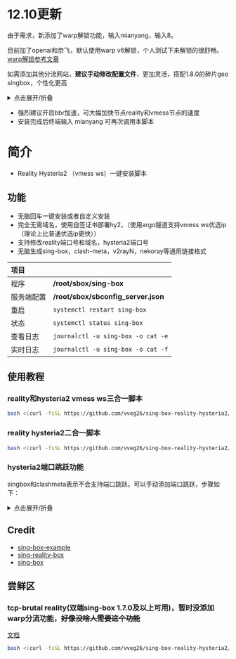 # 12.10更新
由于需求，新添加了warp解锁功能，输入mianyang，输入8。

目前加了openai和奈飞，默认使用warp v6解锁，个人测试下来解锁的很舒畅。[warp解锁参考文章](https://github.com/chika0801/sing-box-examples/blob/main/wireguard.md)

如需添加其他分流网站，**建议手动修改配置文件**，更加灵活，搭配1.8.0的碎片geo singbox，个性化更高

<details>
  <summary>点击展开/折叠</summary>
  
```bash
  
nano /root/sbox/sbconfig_server.json

```

修改route 块下的内容，比如添加一个pornhub的例子：
```json
  
      "rules": [
        {
          "rule_set": "geosite-openai",
          "outbound": "warp-IPv6-out" //可改为warp-IPv4-out
        },
        {
          "rule_set": "geosite-netflix",
          "outbound": "warp-IPv6-out" //可改为warp-IPv4-out
        },
        { //此处为添加内容********，rule_set对应下面tag
          "rule_set": "geosite-pornhub",
          "outbound": "warp-IPv6-out" 
        },
        {//域名关键字触发，包含这个关键字
          "domain_keyword": [
            "ipaddress"
          ],
          "outbound": "warp-IPv6-out" //可改为warp-IPv4-out
        }
      ],
      "rule_set": [
        { //照虎画猫，srs文件仓库推荐（https://github.com/MetaCubeX/meta-rules-dat/tree/sing/geo/geosite），只需复制下面的样式，修改xxx.srs即可
          "tag": "geosite-openai",
          "type": "remote",
          "format": "binary",
          "url": "https://testingcf.jsdelivr.net/gh/MetaCubeX/meta-rules-dat@sing/geo/geosite/openai.srs",
          "download_detour": "direct"
        },
        {
          "tag": "geosite-netflix",
          "type": "remote",
          "format": "binary",
          "url": "https://testingcf.jsdelivr.net/gh/MetaCubeX/meta-rules-dat@sing/geo/geosite/netflix.srs",
          "download_detour": "direct"
        },
        { //此处为添加内容******，tag对应上面
          "tag": "geosite-pornhub",
          "type": "remote",
          "format": "binary",
          "url": "https://testingcf.jsdelivr.net/gh/MetaCubeX/meta-rules-dat@sing/geo/geosite/pornhub.srs",
          "download_detour": "direct"
        }
      ]
      
```
</details>


- 强烈建议开启bbr加速，可大幅加快节点reality和vmess节点的速度
- 安装完成后终端输入 mianyang 可再次调用本脚本

# 简介
- Reality Hysteria2 （vmess ws）一键安装脚本
  
## 功能

- 无脑回车一键安装或者自定义安装
- 完全无需域名，使用自签证书部署hy2，（使用argo隧道支持vmess ws优选ip（理论上比普通优选ip更快））
- 支持修改reality端口号和域名，hysteria2端口号
- 无脑生成sing-box，clash-meta，v2rayN，nekoray等通用链接格式

|项目||
|:--|:--|
|程序|**/root/sbox/sing-box**|
|服务端配置|**/root/sbox/sbconfig_server.json**|
|重启|`systemctl restart sing-box`|
|状态|`systemctl status sing-box`|
|查看日志|`journalctl -u sing-box -o cat -e`|
|实时日志|`journalctl -u sing-box -o cat -f`|
## 使用教程

### reality和hysteria2 vmess ws三合一脚本

```bash
bash <(curl -fsSL https://github.com/vveg26/sing-box-reality-hysteria2/raw/main/beta.sh)
```

### reality hysteria2二合一脚本

```bash
bash <(curl -fsSL https://github.com/vveg26/sing-box-reality-hysteria2/raw/main/install.sh)
```

### hysteria2端口跳跃功能
singbox和clashmeta表示不会支持端口跳跃。可以手动添加端口跳跃，步骤如下：
<details>
  <summary>点击展开/折叠</summary>

如果想要**开启端口跳跃可根据ipv4或v6**执行：
```
# IPv4
iptables -t nat -A PREROUTING -i eth0 -p udp --dport 20000:50000 -j DNAT --to-destination :8443
# IPv6
ip6tables -t nat -A PREROUTING -i eth0 -p udp --dport 20000:50000 -j DNAT --to-destination :8443
```
  
上述命令的作用就是做了一个简单的流量转发，通过监听20000到50000端口的udp流量，并将它们转发到hysteria2的8443端口。

**关闭hy2端口跳跃**：
```
# IPv4
iptables -t nat -D PREROUTING -i eth0 -p udp --dport 20000:50000 -j DNAT --to-destination :8443
# IPv6
ip6tables -t nat -D PREROUTING -i eth0 -p udp --dport 20000:50000 -j DNAT --to-destination :8443
```

</details>


## Credit
- [sing-box-example](https://github.com/chika0801/sing-box-examples)
- [sing-reality-box](https://github.com/deathline94/sing-REALITY-Box)
- [sing-box](https://github.com/SagerNet/sing-box)


## 尝鲜区
### tcp-brutal reality(双端sing-box 1.7.0及以上可用)，暂时没添加warp分流功能，~~好像没啥人需要这个功能~~

[文档](https://github.com/apernet/tcp-brutal/blob/master/README.zh.md)

```bash
bash <(curl -fsSL https://github.com/vveg26/sing-box-reality-hysteria2/raw/main/tcp-brutal-reality.sh)
```

